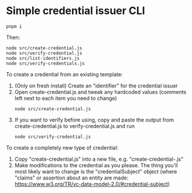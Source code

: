 # Simple credential issuer CLI

```shell
pnpm i
```
Then:
```shell
node src/create-credential.js
node src/verify-credential.js
node src/list-identifiers.js
node src/verify-credentials.js
```

To create a credential from an existing template:
1. (Only on fresh install) Create an "identifier" for the credential issuer
2. Open create-credential.js and tweak any hardcoded values (comments left next to each item you need to change)
    ```shell
   node src/create-credential.js
   `````
3. If you want to verify before using, copy and paste the output from create-credential.js to verify-credential.js and run
   ```shell
   node src/verify-credential.js
   `````

To create a completely new type of credential:
1. Copy "create-credential.js" into a new file, e.g. "create-credential-<credential-name>.js"
2. Make modifications to the credential as you please. The thing you'll most likely want to change is the "credentialSubject" object (where "claims" or assertion about an entity are made: https://www.w3.org/TR/vc-data-model-2.0/#credential-subject)